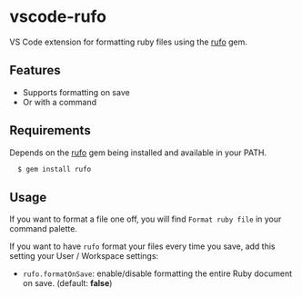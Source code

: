 # vscode-rufo

VS Code extension for formatting ruby files using the [rufo](https://github.com/ruby-formatter/rufo) gem.

## Features

- Supports formatting on save
- Or with a command

## Requirements

Depends on the [rufo](https://github.com/ruby-formatter/rufo) gem being installed and available in your PATH.

```bash
  $ gem install rufo
```

## Usage

If you want to format a file one off, you will find `Format ruby file` in your command palette.

If you want to have `rufo` format your files every time you save, add this setting your User / Workspace settings:

* `rufo.formatOnSave`: enable/disable formatting the entire Ruby document on save. (default: **false**)

